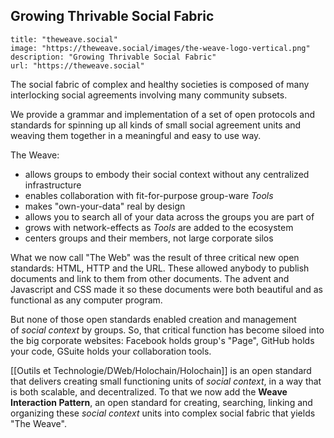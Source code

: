 ## Growing Thrivable Social Fabric

```embed
title: "theweave.social"
image: "https://theweave.social/images/the-weave-logo-vertical.png"
description: "Growing Thrivable Social Fabric"
url: "https://theweave.social"
```

The social fabric of complex and healthy societies is composed of many interlocking social agreements involving many community subsets.

We provide a grammar and implementation of a set of open protocols and standards for spinning up all kinds of small social agreement units and weaving them together in a meaningful and easy to use way.

The Weave:

- allows groups to embody their social context without any centralized infrastructure
- enables collaboration with fit-for-purpose group-ware _Tools_
- makes "own-your-data" real by design
- allows you to search all of your data across the groups you are part of
- grows with network-effects as _Tools_ are added to the ecosystem
- centers groups and their members, not large corporate silos

What we now call "The Web" was the result of three critical new open standards: HTML, HTTP and the URL. These allowed anybody to publish documents and link to them from other documents. The advent and Javascript and CSS made it so these documents were both beautiful and as functional as any computer program.

But none of those open standards enabled creation and management of _social context_ by groups. So, that critical function has become siloed into the big corporate websites: Facebook holds group's "Page", GitHub holds your code, GSuite holds your collaboration tools.

[[Outils et Technologie/DWeb/Holochain/Holochain]] is an open standard that delivers creating small functioning units of _social context_, in a way that is both scalable, and decentralized. To that we now add the **Weave Interaction Pattern**, an open standard for creating, searching, linking and organizing these _social context_ units into complex social fabric that yields "The Weave".